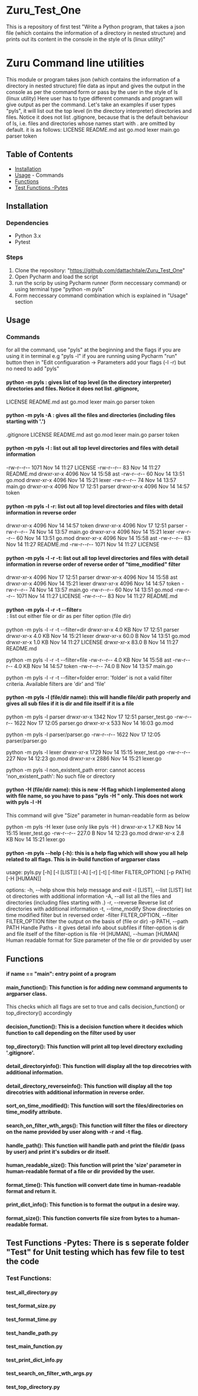 # Zuru_Test_One
This is a repository of first test "Write a Python program, that takes a json file (which contains the information of a directory in nested structure) and prints out its content in the console in the style of ls (linux utility)"

# Zuru Command line utilities
This module or program takes json (which contains the information of a directory in nested structure) file data as input and gives the output in the console as per the command form or pass by the user in the style of ls (linux utility)
Here user has to type different commands and program will give output as per the command. 
Let's take an examples if user types "pyls", it will list out the top level (in the directory interpreter) directories and files. Notice it does not list .gitignore,
because that is the default behaviour of ls, i.e. files and directories whose names start with . are omitted by default. it is as follows:
LICENSE         README.md           ast go.mod          lexer           main.go         parser          token

## Table of Contents
- [Installation](#installation)
- [Usage](#usage) - Commands
- [Functions](#functions)
- [Test Functions -Pytes](#functions)


## Installation
### Dependencies

- Python 3.x
- Pytest

### Steps

1. Clone the repository: "https://github.com/dattachitale/Zuru_Test_One"
2. Open Pycharm and load the script 
3. run the scrip by using Pycharm runner (form neccessary command) or using terminal type "python -m pyls"
4. Form neccessary command combination which is explained in "Usage" section


## Usage

### Commands
for all the command, use "pyls" at the beginning and the flags if you are using it in terminal e.g "pyls -l"
if you are running using Pycharm "run" button then in "Edit configuaration -> Parameters add your flags (-l -r) but no need to add "pyls"

#### python -m pyls : gives list of top level (in the directory interpreter) directories and files. Notice it does not list .gitignore,
LICENSE         README.md           ast go.mod          lexer           main.go         parser          token

#### python -m pyls -A : gives all the files and directories (including files starting with '.')
.gitignore      LICENSE         README.md           ast go.mod          lexer           main.go         parser          token

#### python -m pyls -l : list out all top level directories and files with detail information
-rw-r--r-- 1071 Nov 14 11:27 LICENSE
-rw-r--r-- 83 Nov 14 11:27 README.md
drwxr-xr-x 4096 Nov 14 15:58 ast
-rw-r--r-- 60 Nov 14 13:51 go.mod
drwxr-xr-x 4096 Nov 14 15:21 lexer
-rw-r--r-- 74 Nov 14 13:57 main.go
drwxr-xr-x 4096 Nov 17 12:51 parser
drwxr-xr-x 4096 Nov 14 14:57 token

#### python -m pyls -l -r: list out all top level directories and files with detail information in reverse order
drwxr-xr-x 4096 Nov 14 14:57 token
drwxr-xr-x 4096 Nov 17 12:51 parser
-rw-r--r-- 74 Nov 14 13:57 main.go
drwxr-xr-x 4096 Nov 14 15:21 lexer
-rw-r--r-- 60 Nov 14 13:51 go.mod
drwxr-xr-x 4096 Nov 14 15:58 ast
-rw-r--r-- 83 Nov 14 11:27 README.md
-rw-r--r-- 1071 Nov 14 11:27 LICENSE

#### python -m pyls -l -r -t: list out all top level directories and files with detail information in reverse order of reverse order of "time_modified" filter
drwxr-xr-x 4096 Nov 17 12:51 parser
drwxr-xr-x 4096 Nov 14 15:58 ast
drwxr-xr-x 4096 Nov 14 15:21 lexer
drwxr-xr-x 4096 Nov 14 14:57 token
-rw-r--r-- 74 Nov 14 13:57 main.go
-rw-r--r-- 60 Nov 14 13:51 go.mod
-rw-r--r-- 1071 Nov 14 11:27 LICENSE
-rw-r--r-- 83 Nov 14 11:27 README.md


#### python -m pyls -l -r -t --filter=<option>: list out either file or dir as per filter option (file dir)
python -m pyls -l -r -t --filter=dir
drwxr-xr-x 4.0 KB Nov 17 12:51 parser
drwxr-xr-x 4.0 KB Nov 14 15:21 lexer
drwxr-xr-x 60.0 B Nov 14 13:51 go.mod
drwxr-xr-x 1.0 KB Nov 14 11:27 LICENSE
drwxr-xr-x 83.0 B Nov 14 11:27 README.md

python -m pyls -l -r -t --filter=file
-rw-r--r-- 4.0 KB Nov 14 15:58 ast
-rw-r--r-- 4.0 KB Nov 14 14:57 token
-rw-r--r-- 74.0 B Nov 14 13:57 main.go

python -m pyls -l -r -t --filter=folder
error: 'folder' is not a valid filter criteria. Available filters are 'dir' and 'file'


#### python -m pyls -l (file/dir name): this will handle file/dir path properly and gives all sub files if it is dir and file itself if it is a file 
python -m pyls -l parser
drwxr-xr-x 1342 Nov 17 12:51 parser_test.go
-rw-r--r-- 1622 Nov 17 12:05 parser.go
drwxr-xr-x 533 Nov 14 16:03 go.mod

python -m pyls -l parser/parser.go
-rw-r--r-- 1622 Nov 17 12:05 parser/parser.go

python -m pyls -l lexer
drwxr-xr-x 1729 Nov 14 15:15 lexer_test.go
-rw-r--r-- 227 Nov 14 12:23 go.mod
drwxr-xr-x 2886 Nov 14 15:21 lexer.go

python -m pyls -l non_existent_path
error: cannot access 'non_existent_path': No such file or directory


#### python -H (file/dir name): this is new -H flag which I implemented along with file name, so you have to pass "pyls -H <filename>" only. This does not work with pyls -l -H <filename>
This command will give "Size" parameter in human-readable form as below

python -m pyls -H lexer  (use only like pyls -H <filename>)
drwxr-xr-x 1.7 KB Nov 14 15:15 lexer_test.go
-rw-r--r-- 227.0 B Nov 14 12:23 go.mod
drwxr-xr-x 2.8 KB Nov 14 15:21 lexer.go

####  python -m pyls --help (-h): this is a help flag which will show you all help related to all flags. This is in-build function of argparser class
usage: pyls.py [-h] [-l [LIST]] [-A] [-r] [-t] [-filter FILTER_OPTION]
               [-p PATH] [-H [HUMAN]]

options:
  -h, --help                                        show this help message and exit
  -l [LIST], --list [LIST]                          list ot directories with additional information
  -A, --all                                         list all the files and directories (including files starting with .)
  -r, --reverse                                     Reverse list of directories with additional information
  -t, --time_modify                                 Show directories on time modified filter but in reversed order
  -filter FILTER_OPTION, --filter FILTER_OPTION     filter the output on the basis of (file or dir)
  -p PATH, --path PATH                              Handle Paths - it gives detail info about subfiles if filter-option is dir and file itself of the filter-option is file
  -H [HUMAN], --human [HUMAN]                       Human readable format for Size parameter of the file or dir provided by user


## Functions
#### if __name__ == "__main__":  entry point of a program

#### main_function(): This function is for adding new command arguments to argparser class. 
This checks which all flags are set to true and calls decision_function() or top_directory() accordingly

#### decision_function(): This is a decision function where it decides which function to call depending on the filter used by user

#### top_directory(): This function will print all top level directory excluding '.gitignore'.

#### detail_directoryinfo(): This function will display all the top direcotries with additional information.

#### detail_directory_reverseinfo(): This function will display all the top direcotries with additional information in reverse order.

#### sort_on_time_modified(): This function will sort the files/directories on time_modify attribute.

#### search_on_filter_wth_args(): This function will filter the files or directory on the name provided by user along with -r and -t flag.

#### handle_path(): This function will handle path and print the file/dir (pass by user) and print it's subdirs or dir itself.

#### human_readable_size(): This function will print the 'size' parameter in human-readable format of a file or dir provided by the user.

#### format_time(): This function will convert date time in human-readable format and return it.

#### print_dict_info(): This function is to format the output in a desire way.

#### format_size(): This function converts file size from bytes to a human-readable format.


## Test Functions -Pytes: There is s seperate folder "Test" for Unit testing which has few file to test the code

### Test Functions: 
#### test_all_directory.py
#### test_format_size.py
#### test_format_time.py
#### test_handle_path.py
#### test_main_function.py
#### test_print_dict_info.py
#### test_search_on_filter_wth_args.py
#### test_top_directory.py
